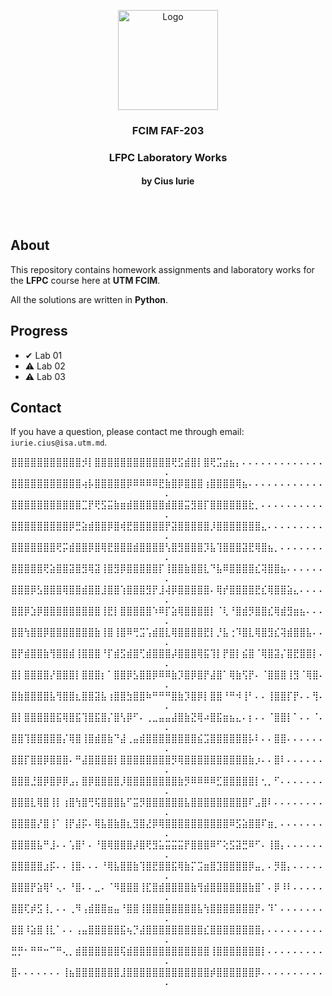 <p align="center">
  <a>
    <img src="https://cdn3.iconfinder.com/data/icons/logos-and-brands-adobe/512/267_Python-512.png" alt="Logo" width="160" height="160">
  </a>

<h3 align="center">FCIM FAF-203</h3>

  <div align="center">
    <h3>LFPC Laboratory Works</h3>
    <h4>by Cius Iurie</h4>
    <br />
    <br />
  </div>
</p>

## About

This repository contains homework assignments and laboratory works for the **LFPC** course here at **UTM FCIM**.

All the solutions are written in **Python**.

## Progress

- ✔ Lab 01
- ⚠ Lab 02
- ⚠ Lab 03


## Contact

If you have a question, please contact me through email: `iurie.cius@isa.utm.md`.

<p id="waifu" align="center">
⣿⣿⣿⣿⣿⣿⣿⣿⣿⣿⣿⡺⡇⣿⣿⣿⣿⣿⣿⣿⣿⣿⣿⣿⣿⢟⣫⣾⣿⡇⣿⢟⣩⣴⣦⡄⠄⠄⠄⠄⠄⠄⠄⠄⠄⠄⠄⠄⠄⠄
⣿⣿⣿⣿⣿⣿⣿⣿⣿⣿⣿⢴⡧⣿⣿⣿⣿⣿⡿⠿⠿⠿⠿⣟⣷⣿⡿⣿⣿⣿⢰⣿⣿⣿⣿⢿⣦⠄⠄⠄⠄⠄⠄⠄⠄⠄⠄⠄⠄⠄
⣿⣿⣿⣿⣿⣿⣿⣿⣿⣿⣿⣉⡟⢟⣫⣭⣷⣶⣾⣿⣿⣿⣿⣿⣾⣿⣿⣭⣻⣿⡏⣿⣿⣿⣿⣿⣿⣗⡀⠄⠄⠄⠄⠄⠄⠄⠄⠄⠄⠄
⣿⣿⣿⣿⣿⣿⣿⣿⣿⡿⣛⣵⣾⣿⣿⡿⣿⢾⣟⣿⣿⣿⣿⣿⡟⣽⣿⣿⣿⣿⣿⡸⣿⣿⣿⣿⣿⣿⣿⣄⠄⠄⠄⠄⠄⠄⠄⠄⠄⠄
⣿⣿⣿⣿⣿⣿⣿⢟⡭⣾⣿⣿⡿⣿⢿⣟⣿⣿⣿⣾⣿⣿⣿⣿⢣⣿⣻⣿⣿⣿⡹⣧⢹⣿⣿⣿⣽⣟⢿⣿⣦⡀⠄⠄⠄⠄⠄⠄⠄⠄
⣿⣿⣿⣿⣿⢟⣵⣿⣿⣽⣿⣻⢿⣽⢸⣿⣻⡿⣿⣿⣿⣿⣿⡏⢸⣿⣿⣷⣿⣿⣇⠙⣧⠿⣿⣿⣿⣿⣎⢽⣿⣿⣦⠄⠄⠄⠄⠄⠄⠄
⣿⣿⣿⡿⣣⣿⣿⣿⢿⣿⣿⣾⣿⣿⣸⣿⣿⢱⣿⣿⣿⣻⡟⣸⢼⡿⣿⣿⣿⣿⣿⠄⢿⡞⣿⣿⣿⣿⣟⣎⢿⣿⣿⣵⣄⠄⠄⠄⠄⠄
⣿⣿⡿⣱⡿⣿⣿⣿⣿⣿⣿⣿⣿⣿⢸⣟⡇⣿⣿⣿⣿⣿⠱⠿⡏⣵⢿⣿⣿⣿⣿⡇⠈⢇⠘⣿⣾⡻⣿⣿⣎⢿⣾⣻⣶⣦⠄⠄⠄⠄
⣿⣿⢳⣿⣿⡿⣿⣿⣿⣿⣿⣿⣿⣷⢸⣿⢸⣿⠿⢛⣩⢡⣾⣿⣇⢿⣿⣿⣿⣿⣟⡇⡘⣧⢐⠹⣿⣇⢿⣿⣻⣎⢽⣾⣿⣿⣧⠄⠄⠄
⣿⡟⣾⣿⣿⣷⢻⣿⣿⣾⢸⣿⣿⣿⠘⡏⣾⣫⣾⣿⢋⣾⣿⣿⣿⡼⣿⣿⣿⢿⣯⢹⡇⡟⣿⡇⣮⣿⠈⢿⣿⣽⡌⣿⣟⣿⣿⡇⠄⠄
⣿⡇⣿⣿⣿⣿⡜⣿⣿⣿⡇⣿⣿⣿⡆⠁⣿⣿⡿⣣⣿⣿⡿⠿⠿⣷⡹⣿⡿⣿⡟⣼⣿⠁⢿⣷⢫⡟⠄⠈⣿⣿⣿⢸⣻⠈⢿⣿⠄⠄
⣿⣷⣿⣿⣿⣿⣧⢻⣿⣿⣆⣿⣿⣽⣧⢰⣿⣿⣳⣿⣿⠷⠛⠛⠛⣿⣷⡹⣿⡿⡇⣿⣿⠘⠛⠺⢸⠃⠄⠄⢸⣿⣿⡏⡟⠄⠄⢻⠄⠄
⣿⡇⣿⣿⣿⣿⣿⣯⢿⣿⣯⢹⣿⣯⣿⡌⣿⢣⡿⠋⠄⢀⣀⣤⣤⣼⣿⣷⣝⢿⠴⣿⣯⣶⣦⣄⠄⡆⠄⠄⠈⣿⣿⡇⠁⠄⠄⠈⠄⠄
⣿⣿⢹⣿⣿⣿⣿⣿⡌⢿⣿⢸⣿⣾⣿⣷⠙⣼⢀⣤⣾⣿⣿⣿⣿⣿⣿⣿⣿⣮⣩⣿⣿⣿⣿⣿⣿⡧⠇⠄⠄⣿⣿⠄⠄⠄⠄⠄⠄⠄
⣿⣿⡏⣿⣿⡿⣿⣿⣿⠄⠛⣼⣿⣿⣿⣿⡇⣿⣿⣿⣿⣿⣿⣿⣿⡻⢿⣿⣿⣿⣿⣿⣿⣿⣿⣿⣿⣷⡰⠄⠄⣿⠇⠄⠄⠄⠄⠄⠄⠄
⣿⣿⣿⣘⣿⡿⣿⡿⡿⣠⡄⣿⡿⣿⣿⣿⣿⡸⣿⣿⣿⣿⣿⣿⣿⣿⣷⡻⠿⠿⠿⠿⣋⣿⣿⣿⣿⣿⡇⢂⡀⠋⠄⠄⠄⠄⠄⠄⠄⠄
⣿⣿⣿⣇⢿⣿⢸⡇⢰⣿⢳⣿⢛⢯⣿⣿⣿⣧⠋⣭⡻⣿⣿⣿⣿⣿⣿⣧⣿⣿⣿⣿⣿⣿⣿⣿⣿⠏⣠⣿⠇⠄⠄⠄⠄⠄⠄⠄⠄⠄
⣿⣿⣿⣿⡜⣿⢸⠁⢸⡟⣼⡯⠄⢿⣧⣿⣷⣿⣆⣻⣿⣜⡿⢿⣿⣿⣿⣿⣿⣿⣿⣿⣿⣿⠿⣫⣵⣿⣿⠏⣶⡀⠄⠄⠄⠄⠄⠄⠄⠄
⣿⣿⣿⣿⣧⠛⣸⠄⠄⢡⣿⠃⠄⠘⣿⢿⣿⣿⣿⡼⣿⢟⣻⣥⣭⣭⣭⡟⣿⣿⣿⠿⠋⢕⣫⣽⣛⠿⠋⠄⢸⣿⡄⠄⠄⠄⠄⠄⠄⠄
⣿⣿⣿⣿⣿⣰⡯⠄⠄⢸⣿⠄⠄⠄⠘⢿⣧⣿⣿⣷⢹⣿⣟⣿⣿⣯⢿⣷⡍⣩⣶⣿⣹⣿⣿⣿⣿⡿⣤⡀⠄⡻⣿⡄⠄⠄⠄⠄⠄⠄
⣿⣿⣿⡟⣵⢿⠃⢄⠄⠘⣿⠄⠄⣀⠄⠈⠻⣿⣿⣿⢸⣏⣿⣾⣿⣿⣿⣿⣷⢻⣾⣿⣿⣿⣿⣿⣿⣷⣿⠁⠄⡿⠸⠇⠄⠄⠄⠄⠄⠄
⣿⣿⢏⡾⣫⢸⡀⠄⠄⢀⠻⢠⣾⣿⣿⣶⣤⠘⣿⣿⢸⣿⣿⣿⣿⣿⣿⣿⣿⣧⢳⣿⣿⣿⣿⣿⣿⣿⡟⠄⠹⠁⠄⠄⠄⠄⠄⠄⠄⠄
⣿⣿⠸⣵⣿⢸⣇⠁⠄⠄⢠⣤⣿⣿⣿⣿⣿⣯⢦⡙⣼⣿⣿⣿⣿⣿⣿⣿⣿⣿⣎⣿⣿⣿⣿⣿⣿⣿⣿⡄⠄⠄⠄⠄⠄⠄⠄⠄⠄⠄
⣛⡛⠂⠛⠛⠒⠉⠛⢄⡀⣾⣿⣿⣿⣿⣿⣿⢯⣾⣿⣿⣿⣿⣿⣿⣿⣿⣿⣿⣿⣿⢸⣿⣿⣿⣿⣿⣿⣿⡇⠄⠄⠄⠄⠄⠄⠄⠄⠄⠄
⣿⠄⠄⠄⠄⠄⠄⠄⢸⣦⣿⣿⣿⣿⣿⣿⣿⣸⣿⣿⣿⣿⣿⣿⣿⣿⣿⣿⣿⣿⣿⡾⣿⣿⣿⣿⣿⣿⡿⠄⠄⠄⠄⠄⠄⠄⠄⠄⠄⠄
</p>
